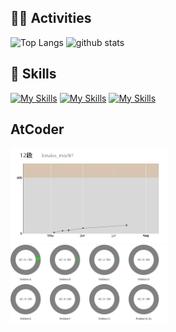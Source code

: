 ## 🏃‍♀️ Activities
<p align="left"> 
  <img alt="Top Langs" height="150px" src="https://github-readme-stats.vercel.app/api/top-langs/?username=kinakomoch7&layout=compact&show_icons=true&theme=onedark" />
  <img alt="github stats" height="150px" src="https://github-readme-stats.vercel.app/api?username=kinakomoch7&theme=onedark&show_icons=ture" />
</p>


## 🌱 Skills
[![My Skills](https://skillicons.dev/icons?i=js,html,css,react,java,nodejs,d3,express,jquery,svg,tailwind,ts&perline=12)](https://skillicons.dev)
[![My Skills](https://skillicons.dev/icons?i=mysql,firebase&perline=2)](https://skillicons.dev)
[![My Skills](https://skillicons.dev/icons?i=discord,figma,githubactions,eclipse,netlify,postman,vite,visualstudio&perline=8)](https://skillicons.dev)


## AtCoder
<img src="./profile-AtCoder/rate-chart.svg" width="50%">
<img src="./profile-AtCoder/ac-chart.svg" width="50%">


<!--
**kinakomoch7/kinakomoch7** is a ✨ _special_ ✨ repository because its `README.md` (this file) appears on your GitHub profile.

Here are some ideas to get you started:

- 🔭 I’m currently working on ...
- 🌱 I’m currently learning ...
- 👯 I’m looking to collaborate on ...
- 🤔 I’m looking for help with ...
- 💬 Ask me about ...
- 📫 How to reach me: ...
- 😄 Pronouns: ...
- ⚡ Fun fact: ...
-->
